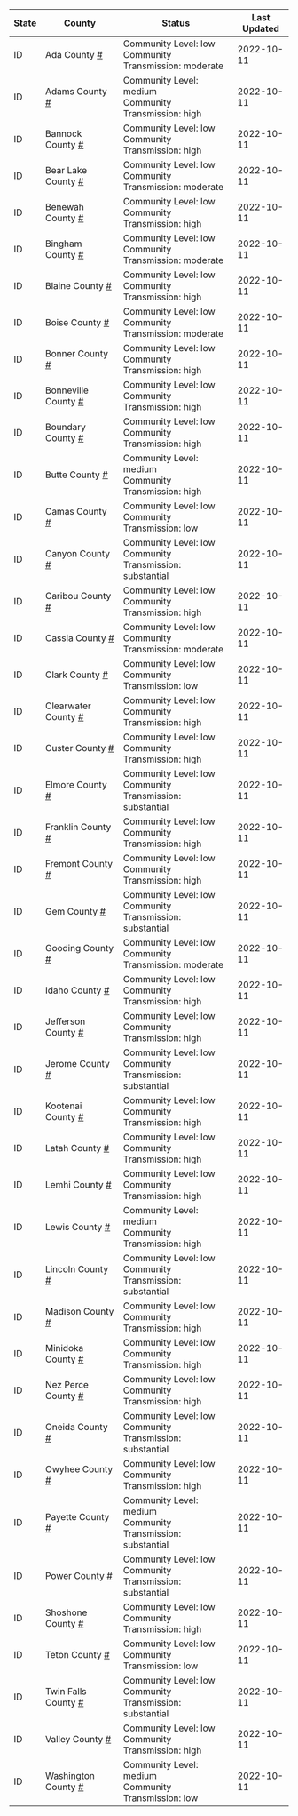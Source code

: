 State | County | Status | Last Updated
--- | --- | --- | --- 
ID | Ada County <a href="#ada_county">#</a> | <a name="ada_county"></a>Community Level: low<br/>Community Transmission: moderate | 2022-10-11
ID | Adams County <a href="#adams_county">#</a> | <a name="adams_county"></a>Community Level: medium<br/>Community Transmission: high | 2022-10-11
ID | Bannock County <a href="#bannock_county">#</a> | <a name="bannock_county"></a>Community Level: low<br/>Community Transmission: high | 2022-10-11
ID | Bear Lake County <a href="#bear_lake_county">#</a> | <a name="bear_lake_county"></a>Community Level: low<br/>Community Transmission: moderate | 2022-10-11
ID | Benewah County <a href="#benewah_county">#</a> | <a name="benewah_county"></a>Community Level: low<br/>Community Transmission: high | 2022-10-11
ID | Bingham County <a href="#bingham_county">#</a> | <a name="bingham_county"></a>Community Level: low<br/>Community Transmission: moderate | 2022-10-11
ID | Blaine County <a href="#blaine_county">#</a> | <a name="blaine_county"></a>Community Level: low<br/>Community Transmission: high | 2022-10-11
ID | Boise County <a href="#boise_county">#</a> | <a name="boise_county"></a>Community Level: low<br/>Community Transmission: moderate | 2022-10-11
ID | Bonner County <a href="#bonner_county">#</a> | <a name="bonner_county"></a>Community Level: low<br/>Community Transmission: high | 2022-10-11
ID | Bonneville County <a href="#bonneville_county">#</a> | <a name="bonneville_county"></a>Community Level: low<br/>Community Transmission: high | 2022-10-11
ID | Boundary County <a href="#boundary_county">#</a> | <a name="boundary_county"></a>Community Level: low<br/>Community Transmission: high | 2022-10-11
ID | Butte County <a href="#butte_county">#</a> | <a name="butte_county"></a>Community Level: medium<br/>Community Transmission: high | 2022-10-11
ID | Camas County <a href="#camas_county">#</a> | <a name="camas_county"></a>Community Level: low<br/>Community Transmission: low | 2022-10-11
ID | Canyon County <a href="#canyon_county">#</a> | <a name="canyon_county"></a>Community Level: low<br/>Community Transmission: substantial | 2022-10-11
ID | Caribou County <a href="#caribou_county">#</a> | <a name="caribou_county"></a>Community Level: low<br/>Community Transmission: high | 2022-10-11
ID | Cassia County <a href="#cassia_county">#</a> | <a name="cassia_county"></a>Community Level: low<br/>Community Transmission: moderate | 2022-10-11
ID | Clark County <a href="#clark_county">#</a> | <a name="clark_county"></a>Community Level: low<br/>Community Transmission: low | 2022-10-11
ID | Clearwater County <a href="#clearwater_county">#</a> | <a name="clearwater_county"></a>Community Level: low<br/>Community Transmission: high | 2022-10-11
ID | Custer County <a href="#custer_county">#</a> | <a name="custer_county"></a>Community Level: low<br/>Community Transmission: high | 2022-10-11
ID | Elmore County <a href="#elmore_county">#</a> | <a name="elmore_county"></a>Community Level: low<br/>Community Transmission: substantial | 2022-10-11
ID | Franklin County <a href="#franklin_county">#</a> | <a name="franklin_county"></a>Community Level: low<br/>Community Transmission: high | 2022-10-11
ID | Fremont County <a href="#fremont_county">#</a> | <a name="fremont_county"></a>Community Level: low<br/>Community Transmission: high | 2022-10-11
ID | Gem County <a href="#gem_county">#</a> | <a name="gem_county"></a>Community Level: low<br/>Community Transmission: substantial | 2022-10-11
ID | Gooding County <a href="#gooding_county">#</a> | <a name="gooding_county"></a>Community Level: low<br/>Community Transmission: moderate | 2022-10-11
ID | Idaho County <a href="#idaho_county">#</a> | <a name="idaho_county"></a>Community Level: low<br/>Community Transmission: high | 2022-10-11
ID | Jefferson County <a href="#jefferson_county">#</a> | <a name="jefferson_county"></a>Community Level: low<br/>Community Transmission: high | 2022-10-11
ID | Jerome County <a href="#jerome_county">#</a> | <a name="jerome_county"></a>Community Level: low<br/>Community Transmission: substantial | 2022-10-11
ID | Kootenai County <a href="#kootenai_county">#</a> | <a name="kootenai_county"></a>Community Level: low<br/>Community Transmission: high | 2022-10-11
ID | Latah County <a href="#latah_county">#</a> | <a name="latah_county"></a>Community Level: low<br/>Community Transmission: high | 2022-10-11
ID | Lemhi County <a href="#lemhi_county">#</a> | <a name="lemhi_county"></a>Community Level: low<br/>Community Transmission: high | 2022-10-11
ID | Lewis County <a href="#lewis_county">#</a> | <a name="lewis_county"></a>Community Level: medium<br/>Community Transmission: high | 2022-10-11
ID | Lincoln County <a href="#lincoln_county">#</a> | <a name="lincoln_county"></a>Community Level: low<br/>Community Transmission: substantial | 2022-10-11
ID | Madison County <a href="#madison_county">#</a> | <a name="madison_county"></a>Community Level: low<br/>Community Transmission: high | 2022-10-11
ID | Minidoka County <a href="#minidoka_county">#</a> | <a name="minidoka_county"></a>Community Level: low<br/>Community Transmission: high | 2022-10-11
ID | Nez Perce County <a href="#nez_perce_county">#</a> | <a name="nez_perce_county"></a>Community Level: low<br/>Community Transmission: high | 2022-10-11
ID | Oneida County <a href="#oneida_county">#</a> | <a name="oneida_county"></a>Community Level: low<br/>Community Transmission: substantial | 2022-10-11
ID | Owyhee County <a href="#owyhee_county">#</a> | <a name="owyhee_county"></a>Community Level: low<br/>Community Transmission: high | 2022-10-11
ID | Payette County <a href="#payette_county">#</a> | <a name="payette_county"></a>Community Level: medium<br/>Community Transmission: substantial | 2022-10-11
ID | Power County <a href="#power_county">#</a> | <a name="power_county"></a>Community Level: low<br/>Community Transmission: substantial | 2022-10-11
ID | Shoshone County <a href="#shoshone_county">#</a> | <a name="shoshone_county"></a>Community Level: low<br/>Community Transmission: high | 2022-10-11
ID | Teton County <a href="#teton_county">#</a> | <a name="teton_county"></a>Community Level: low<br/>Community Transmission: low | 2022-10-11
ID | Twin Falls County <a href="#twin_falls_county">#</a> | <a name="twin_falls_county"></a>Community Level: low<br/>Community Transmission: substantial | 2022-10-11
ID | Valley County <a href="#valley_county">#</a> | <a name="valley_county"></a>Community Level: low<br/>Community Transmission: high | 2022-10-11
ID | Washington County <a href="#washington_county">#</a> | <a name="washington_county"></a>Community Level: medium<br/>Community Transmission: low | 2022-10-11
